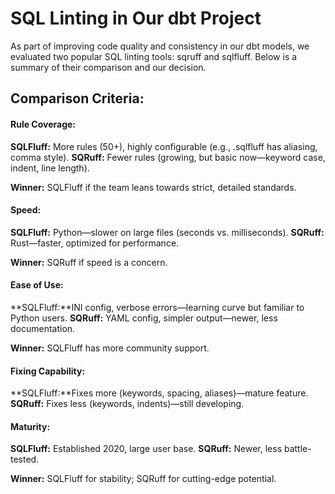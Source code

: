 # SQL Linting in Our dbt Project

As part of improving code quality and consistency in our dbt models, we evaluated two popular SQL linting tools: sqruff and sqlfluff. Below is a summary of their comparison and our decision.

## Comparison Criteria:

#### Rule Coverage:
**SQLFluff:** More rules (50+), highly configurable (e.g., .sqlfluff has aliasing, comma style).
**SQRuff:** Fewer rules (growing, but basic now—keyword case, indent, line length).

**Winner:** SQLFluff if the team leans towards strict, detailed standards.

#### Speed:
**SQLFluff:** Python—slower on large files (seconds vs. milliseconds).
**SQRuff:** Rust—faster, optimized for performance.

**Winner:** SQRuff if speed is a concern.

#### Ease of Use:
**SQLFluff:**INI config, verbose errors—learning curve but familiar to Python users.
**SQRuff:** YAML config, simpler output—newer, less documentation.

**Winner:** SQLFluff has more community support.

#### Fixing Capability:
**SQLFluff:**Fixes more (keywords, spacing, aliases)—mature feature.
**SQRuff:** Fixes less (keywords, indents)—still developing.

#### Maturity:
**SQLFluff:** Established 2020, large user base.
**SQRuff:** Newer, less battle-tested.

**Winner:** SQLFluff for stability; SQRuff for cutting-edge potential.